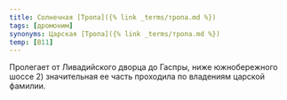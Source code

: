 ```yaml
---
title: Солнечная [Тропа]({% link _terms/тропа.md %})
tags: [дромоним]
synonyms: Царская [Тропа]({% link _terms/тропа.md %})
temp: [В11]
---
```


Пролегает от Ливадийского дворца до Гаспры, ниже южнобережного шоссе 2)
значительная ее часть проходила по владениям царской фамилии.
